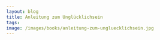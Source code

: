 ```yaml
---
layout: blog
title: Anleitung zum Unglücklichsein
tags: 
image: /images/books/anleitung-zum-ungluecklichsein.jpg
---
```

